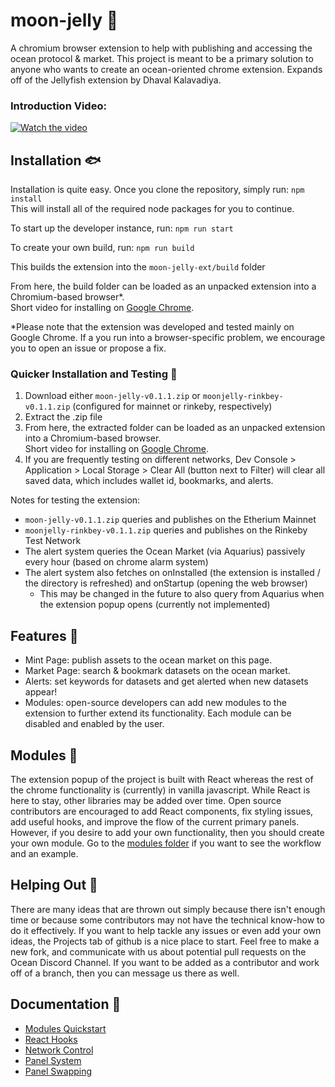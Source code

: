 # moon-jelly :hibiscus:
A chromium browser extension to help with publishing and accessing the ocean protocol & market. 
This project is meant to be a primary solution to anyone who wants to create an ocean-oriented chrome extension.
Expands off of the Jellyfish extension by Dhaval Kalavadiya.

### Introduction Video:
[![Watch the video](https://img.youtube.com/vi/b4ihf_u7HJU/maxresdefault.jpg)](https://www.youtube.com/watch?v=b4ihf_u7HJU)


## Installation :fish:
Installation is quite easy. Once you clone the repository, simply run:
`npm install`  
This will install all of the required node packages for you to continue.  

To start up the developer instance, run:
`npm run start`  

To create your own build, run:
`npm run build`  

This builds the extension into the `moon-jelly-ext/build` folder  

From here, the build folder can be loaded as an unpacked extension into a Chromium-based browser*.  
Short video for installing on [Google Chrome](https://www.youtube.com/watch?v=oswjtLwCUqg).  

*Please note that the extension was developed and tested mainly on Google Chrome. If a you run into a browser-specific problem, we encourage you to open an issue or propose a fix. 

### Quicker Installation and Testing :whale:
1. Download either `moon-jelly-v0.1.1.zip` or `moonjelly-rinkbey-v0.1.1.zip` (configured for mainnet or rinkeby, respectively)  
2. Extract the .zip file
3. From here, the extracted folder can be loaded as an unpacked extension into a Chromium-based browser.  
    Short video for installing on [Google Chrome](https://www.youtube.com/watch?v=oswjtLwCUqg).  
4. If you are frequently testing on different networks, Dev Console > Application > Local Storage > Clear All (button next to Filter) will clear all saved data, which includes wallet id, bookmarks, and alerts.

Notes for testing the extension:
- `moon-jelly-v0.1.1.zip` queries and publishes on the Etherium Mainnet
- `moonjelly-rinkbey-v0.1.1.zip` queries and publishes on the Rinkeby Test Network
- The alert system queries the Ocean Market (via Aquarius) passively every hour (based on chrome alarm system)
- The alert system also fetches on onInstalled (the extension is installed / the directory is refreshed) and onStartup (opening the web browser)
    - This may be changed in the future to also query from Aquarius when the extension popup opens (currently not implemented)

## Features :fishing_pole_and_fish:
- Mint Page: publish assets to the ocean market on this page.
- Market Page: search & bookmark datasets on the ocean market.
- Alerts: set keywords for datasets and get alerted when new datasets appear!
- Modules: open-source developers can add new modules to the extension to further extend its functionality. Each module can be disabled and enabled by the user.

## Modules :whale2:
The extension popup of the project is built with React whereas the rest of the chrome functionality is (currently) in vanilla javascript. While React is here to stay, other libraries may be added over time.
Open source contributors are encouraged to add React components, fix styling issues, add useful hooks, and improve the flow of the current primary panels. However, if you desire to add your own functionality, then you should create your own module.
Go to the [modules folder](https://github.com/jboetticher/moon-jelly/tree/main/moon-jelly-ext/src/modules) if you want to see the workflow and an example.

## Helping Out :tropical_fish:
There are many ideas that are thrown out simply because there isn't enough time or because some contributors may not have the technical know-how to do it effectively. If you want to help tackle any issues or even add your own ideas, the Projects tab of github is a nice place to start.
Feel free to make a new fork, and communicate with us about potential pull requests on the Ocean Discord Channel. If you want to be added as a contributor and work off of a branch, then you can message us there as well.

## Documentation :water_buffalo:
- [Modules Quickstart](https://github.com/jboetticher/moon-jelly/tree/main/moon-jelly-ext/src/modules)
- [React Hooks](https://github.com/jboetticher/moon-jelly/tree/main/moon-jelly-ext/src/functionality)
- [Network Control](https://github.com/jboetticher/moon-jelly/tree/main/moon-jelly-ext/src#network-control)
- [Panel System](https://github.com/jboetticher/moon-jelly/tree/main/moon-jelly-ext/src#appjs)
- [Panel Swapping](https://github.com/jboetticher/moon-jelly/tree/main/moon-jelly-ext/src#panel-swapping-breakdown)
